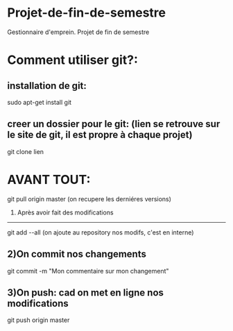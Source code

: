 Projet-de-fin-de-semestre
=========================

Gestionnaire d'emprein. Projet de fin de semestre


Comment utiliser git?:
======================



installation de git:
--------------------

sudo apt-get install git


creer un dossier pour le git: (lien se retrouve sur le site de git, il est propre à chaque projet)
--------------------------------------------------------------------------------------------------
git clone lien



AVANT TOUT:
===========

git pull origin master
(on recupere les derniéres versions)


1) Après avoir fait des modifications
-------------------------------------
git add --all (on ajoute au repository nos modifs, c'est en interne)

2)On commit nos changements
----------------------------
git commit -m "Mon commentaire sur mon changement"


3)On push: cad on met en ligne nos modifications
------------------------------------------------
git push origin master
